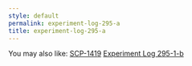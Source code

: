 ```yaml
---
style: default
permalink: experiment-log-295-a
title: experiment-log-295-a
---
```

You may also like:
[SCP-1419](http://scp-wiki.net/scp-1419)
[Experiment Log 295-1-b](http://scp-wiki.net/experiment-log-295-b)